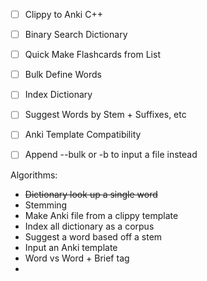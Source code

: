 - [ ] Clippy to Anki C++
- [ ] Binary Search Dictionary
- [ ] Quick Make Flashcards from List
- [ ] Bulk Define Words
- [ ] Index Dictionary
- [ ] Suggest Words by Stem + Suffixes, etc
- [ ] Anki Template Compatibility
- [ ] Append --bulk or -b to input a file instead


Algorithms:
- ~~Dictionary look up a single word~~ 
- Stemming
- Make Anki file from a clippy template
- Index all dictionary as a corpus
- Suggest a word based off a stem
- Input an Anki template
- Word vs Word + Brief tag
- 